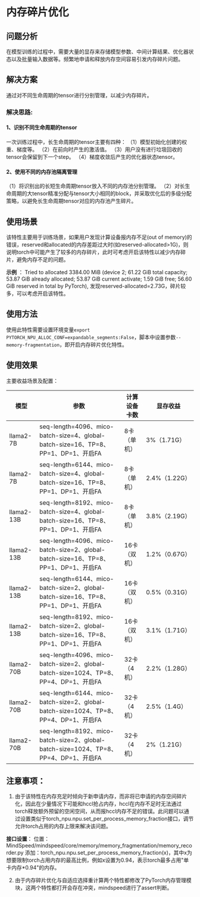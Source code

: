 # 内存碎片优化

## 问题分析

在模型训练的过程中，需要大量的显存来存储模型参数、中间计算结果、优化器状态以及批量输入数据等。频繁地申请和释放内存空间容易引发内存碎片问题。

## 解决方案

通过对不同生命周期的tensor进行分别管理，以减少内存碎片。

### 解决思路:

#### **1、识别不同生命周期的tensor**

一次训练过程中，长生命周期的tensor主要有四种：
（1）模型初始化创建的权重、梯度等。
（2）在前向时产生的激活值。
（3）用户没有进行垃圾回收的tensor会保留到下一个step。
（4）梯度收敛后产生的优化器状态tensor。

#### **2、使用不同的内存池隔离管理**

（1）将识别出的长短生命周期tensor放入不同的内存池分别管理。
（2）对长生命周期的大tensor精准分配与tensor大小相同的block，并采取优化后的多级分配策略，以避免长生命周期tensor对应的内存池产生碎片。

## 使用场景

该特性主要用于训练场景，如果用户发现计算设备报内存不足(out of memory)的错误，reserved和allocated的内存差距过大时(如reserved-allocated>1G)，则
说明torch中可能产生了较多的内存碎片，此时可考虑开启该特性以减少内存碎片，避免内存不足的问题。

**示例** ：
Tried to allocated 3384.00 MiB (device 2; 61.22 GiB total capacity; 53.87 GiB already allocated; 53.87 GiB current
activate; 1.59 GiB free;
56.60 GiB reserved in total by PyTorch), 发现reserved-allocated=2.73G，碎片较多，可以考虑开启该特性。

## 使用方法

使用此特性需要设置环境变量`export PYTORCH_NPU_ALLOC_CONF=expandable_segments:False`，脚本中设置参数`--memory-fragmentation`，即开启内存碎片优化特性。

## 使用效果

主要收益场景及配置：

| 模型           | 参数                                                                          | 计算设备卡数    | 显存收益        |
|--------------|-----------------------------------------------------------------------------|----------|-------------|
| llama2-7B    | seq-length=4096、mico-batch-size=4、global-batch-size=16、TP=8、PP=1、DP=1、开启FA  | 8卡（单机）   | 3%（1.71G）   |
| llama2-7B    | seq-length=6144、mico-batch-size=4、global-batch-size=16、TP=8、PP=1、DP=1、开启FA  | 8卡（单机）   | 2.4%（1.22G） |
| llama2-13B   | seq-length=8192、mico-batch-size=4、global-batch-size=16、TP=8、PP=1、DP=1、开启FA  | 8卡（单机）   | 3.8%（2.19G） |
| llama2-13B   | seq-length=4096、mico-batch-size=2、global-batch-size=16、TP=8、PP=1、DP=1、开启FA  | 16卡（双机）  | 1.2%（0.67G） |
| llama2-13B   | seq-length=6144、mico-batch-size=2、global-batch-size=16、TP=8、PP=1、DP=1、开启FA  | 16卡（双机）  | 0.5%（0.31G） |
| llama2-13B   | seq-length=8192、mico-batch-size=2、global-batch-size=16、TP=8、PP=1、DP=1、开启FA  | 16卡（双机）  | 3.1%（1.71G） |
| llama2-70B   | seq-length=4096、mico-batch-size=2、global-batch-size=1024、TP=8、PP=4、DP=1、开启FA | 32卡（4机）  | 2.2%（1.28G） |
| llama2-70B   | seq-length=6144、mico-batch-size=2、global-batch-size=1024、TP=8、PP=4、DP=1、开启FA | 32卡（4机）  | 2.5%（1.4G）  |
| llama2-70B   | seq-length=8192、mico-batch-size=2、global-batch-size=1024、TP=8、PP=4、DP=1、开启FA | 32卡（4机）  | 2%（1.21G）  |

## 注意事项：

1. 由于该特性在内存充足时倾向于新申请内存，而非将已申请的内存空间碎片化，因此在少量情况下可能和hccl抢占内存，hccl在内存不足时无法通过torch释放额外预留的空闲空间，从而报hccl内存不足的错误。此问题可以通过设置类似于torch_npu.npu.set_per_process_memory_fraction接口，调节允许torch占用的内存上限来解决该问题。

**接口设置**：
位置：MindSpeed/mindspeed/core/memory/memory_fragmentation/memory_recorder.py
添加：torch_npu.npu.set_per_process_memory_fraction(x)，其中x为想要限制torch占用内存的最高比例，例如x设置为0.94，表示torch最多占用"单卡内存*0.94"的内存。

2. 由于内存碎片优化与自适应选择重计算两个特性都修改了PyTorch内存管理模块，这两个特性都打开会存在冲突，mindspeed进行了assert判断。
